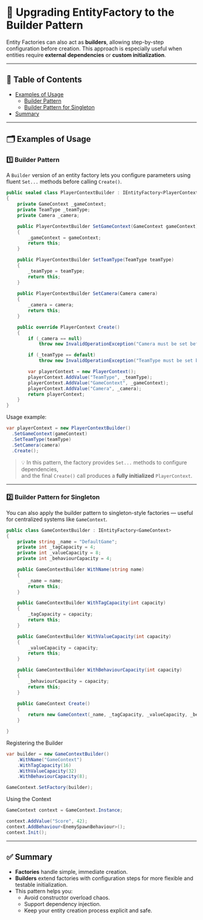 # 📌 Upgrading EntityFactory to the Builder Pattern

Entity Factories can also act as **builders**, allowing step-by-step configuration before creation.
This approach is especially useful when entities require **external dependencies** or **custom initialization**.

---

## 📑 Table of Contents

- [Examples of Usage](#-examples-of-usage)
  - [Builder Pattern](#ex1)
  - [Builder Pattern for Singleton](#ex2)
- [Summary](#-summary)

---

## 🗂 Examples of Usage

<div id="ex1"></div>

### 1️⃣ Builder Pattern 

A `Builder` version of an entity factory lets you configure parameters using fluent `Set...` methods before calling
`Create()`.

```csharp
public sealed class PlayerContextBuilder : IEntityFactory<PlayerContext>
{
    private GameContext _gameContext;
    private TeamType _teamType;
    private Camera _camera;

    public PlayerContextBuilder SetGameContext(GameContext gameContext)
    {
        _gameContext = gameContext;
        return this;
    }

    public PlayerContextBuilder SetTeamType(TeamType teamType)
    {
        _teamType = teamType;
        return this;
    }
    
    public PlayerContextBuilder SetCamera(Camera camera)
    {
        _camera = camera;
        return this;
    }

    public override PlayerContext Create()
    {
        if (_camera == null)
            throw new InvalidOperationException("Camera must be set before creating PlayerContext.");

        if (_teamType == default)
            throw new InvalidOperationException("TeamType must be set before creating PlayerContext.");

        var playerContext = new PlayerContext();
        playerContext.AddValue("TeamType", _teamType);
        playerContext.AddValue("GameContext", _gameContext);
        playerContext.AddValue("Camera", _camera);
        return playerContext;
    }
}
```

Usage example:

```csharp
var playerContext = new PlayerContextBuilder()
  .SetGameContext(gameContext)
  .SetTeamType(teamType)
  .SetCamera(camera)
  .Create();
```

> 💡 In this pattern, the factory provides `Set...` methods to configure dependencies,  
> and the final `Create()` call produces a **fully initialized** `PlayerContext`.

---

<div id="ex2"></div>

### 2️⃣ Builder Pattern for Singleton

You can also apply the builder pattern to singleton-style factories — useful for centralized systems like `GameContext`.

```csharp
public class GameContextBuilder : IEntityFactory<GameContext>
{
    private string _name = "DefaultGame";
    private int _tagCapacity = 4;
    private int _valueCapacity = 8;
    private int _behaviourCapacity = 4;

    public GameContextBuilder WithName(string name)
    {
        _name = name;
        return this;
    }

    public GameContextBuilder WithTagCapacity(int capacity)
    {
        _tagCapacity = capacity;
        return this;
    }

    public GameContextBuilder WithValueCapacity(int capacity)
    {
        _valueCapacity = capacity;
        return this;
    }

    public GameContextBuilder WithBehaviourCapacity(int capacity)
    {
        _behaviourCapacity = capacity;
        return this;
    }

    public GameContext Create()
    {
        return new GameContext(_name, _tagCapacity, _valueCapacity, _behaviourCapacity);
    }

}
```

Registering the Builder

```csharp
var builder = new GameContextBuilder()
    .WithName("GameContext")
    .WithTagCapacity(16)
    .WithValueCapacity(32)
    .WithBehaviourCapacity(8);

GameContext.SetFactory(builder);
```

Using the Context

```csharp
GameContext context = GameContext.Instance;

context.AddValue("Score", 42);
context.AddBehaviour<EnemySpawnBehaviour>();
context.Init();
```

---

## ✅ Summary

- **Factories** handle simple, immediate creation.
- **Builders** extend factories with configuration steps for more flexible and testable initialization.
- This pattern helps you:
    - Avoid constructor overload chaos.
    - Support dependency injection.
    - Keep your entity creation process explicit and safe.

<!--




# 📌 Upgrading Entity Factory to Builder

Entity Factories can also act like **builders**, allowing configuration before creation.  
This is useful when the entity requires external dependencies or custom initialization.

```csharp
public sealed class PlayerContextBuilder : IEntityFactory<PlayerContext>
{
    private GameContext _gameContext;
    private TeamType _teamType;
    private Camera _camera;

    public PlayerContextBuilder SetGameContext(GameContext gameContext)
    {
        _gameContext = gameContext; return this;
    }

    public PlayerContextBuilder SetTeamType(TeamType teamType)
    {
        _teamType = teamType; return this;
    }
    
   public PlayerContextBuilder SetCamera(Camera camera)
    {
        _camera = camera; return this;
    }

    public override PlayerContext Create()
    {
        if (_camera == null)  
            throw new InvalidOperationException("Camera must be set before creating PlayerContext.");  

        if (_teamType == default)  
            throw new InvalidOperationException("TeamType must be set before creating PlayerContext.");  

        var playerContext = new PlayerContext();
        playerContext.AddValue<TeamType>("TeamType", _teamType);
        playerContext.AddValue<GameContext>("GameContext", _gameContext);
        playerContext.AddValue<Camera>("Camera", _camera);
        return playerContext;
    }
}
```

```csharp
//You can create a lot of players with different settings
var playerContext = new PlayerContextBuilder()
    .SetGameContext(gameContext)
    .SetTeamType(teamType)
    .SetCamera(camera)
    .Create();
```

> In this pattern, the factory provides `Set...` methods to configure parameters,  
> and the final `Create()` produces a fully prepared `IPlayerContext`.



Also you can adjust it for the singletons


### 3️⃣ Upgrading factory to builder

```csharp
// Builder-based factory implementation
public class GameContextBuilder : IEntityFactory<GameContext>
{
    private string _name = "DefaultGame";
    private int _tagCapacity = 4;
    private int _valueCapacity = 8;
    private int _behaviourCapacity = 4;

    public GameContextBuilder WithName(string name)
    {
        _name = name; return this;
    }

    public GameContextBuilder WithTagCapacity(int capacity)
    {
        _tagCapacity = capacity; return this;
    }

    public GameContextBuilder WithValueCapacity(int capacity)
    {
        _valueCapacity = capacity; return this;
    }

    public GameContextBuilder WithBehaviourCapacity(int capacity)
    {
        _behaviourCapacity = capacity; return this;
    }

    public GameContext Create() 
    {
        return new GameContext(_name, _tagCapacity, _valueCapacity, _behaviourCapacity);
    }
}
```

```csharp
// Register before usage
var builder = new GameContextBuilder()
    .WithName("GameContext")
    .WithTagCapacity(16)
    .WithValueCapacity(32)
    .WithBehaviourCapacity(8);
    
GameContext.SetFactory(builder);
```

```csharp
// Usage
GameContext context = GameContext.Instance;

context.AddValue("Score", 42);
context.AddBehaviour<EnemySpawnBehaviour>();
context.Init();
```
-->
